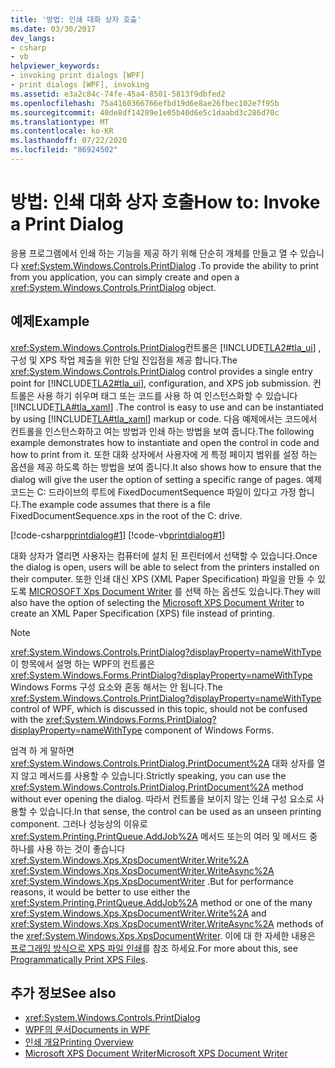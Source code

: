 ```yaml
---
title: '방법: 인쇄 대화 상자 호출'
ms.date: 03/30/2017
dev_langs:
- csharp
- vb
helpviewer_keywords:
- invoking print dialogs [WPF]
- print dialogs [WPF], invoking
ms.assetid: e3a2c84c-74fe-45a4-8501-5813f9dbfed2
ms.openlocfilehash: 75a4160366766efbd19d6e8ae26fbec102e7f95b
ms.sourcegitcommit: 40de8df14289e1e05b40d6e5c1daabd3c286d70c
ms.translationtype: MT
ms.contentlocale: ko-KR
ms.lasthandoff: 07/22/2020
ms.locfileid: "86924502"
---
```

# <a name="how-to-invoke-a-print-dialog"></a><span data-ttu-id="dd419-102">방법: 인쇄 대화 상자 호출</span><span class="sxs-lookup"><span data-stu-id="dd419-102">How to: Invoke a Print Dialog</span></span>
<span data-ttu-id="dd419-103">응용 프로그램에서 인쇄 하는 기능을 제공 하기 위해 단순히 개체를 만들고 열 수 있습니다 <xref:System.Windows.Controls.PrintDialog> .</span><span class="sxs-lookup"><span data-stu-id="dd419-103">To provide the ability to print from you application, you can simply create and open a <xref:System.Windows.Controls.PrintDialog> object.</span></span>  
  
## <a name="example"></a><span data-ttu-id="dd419-104">예제</span><span class="sxs-lookup"><span data-stu-id="dd419-104">Example</span></span>  
 <span data-ttu-id="dd419-105"><xref:System.Windows.Controls.PrintDialog>컨트롤은 [!INCLUDE[TLA2#tla_ui](../../../../includes/tla2sharptla-ui-md.md)] , 구성 및 XPS 작업 제출을 위한 단일 진입점을 제공 합니다.</span><span class="sxs-lookup"><span data-stu-id="dd419-105">The <xref:System.Windows.Controls.PrintDialog> control provides a single entry point for [!INCLUDE[TLA2#tla_ui](../../../../includes/tla2sharptla-ui-md.md)], configuration, and XPS job submission.</span></span> <span data-ttu-id="dd419-106">컨트롤은 사용 하기 쉬우며 태그 또는 코드를 사용 하 여 인스턴스화할 수 있습니다 [!INCLUDE[TLA#tla_xaml](../../../../includes/tlasharptla-xaml-md.md)] .</span><span class="sxs-lookup"><span data-stu-id="dd419-106">The control is easy to use and can be instantiated by using [!INCLUDE[TLA#tla_xaml](../../../../includes/tlasharptla-xaml-md.md)] markup or code.</span></span> <span data-ttu-id="dd419-107">다음 예제에서는 코드에서 컨트롤을 인스턴스화하고 여는 방법과 인쇄 하는 방법을 보여 줍니다.</span><span class="sxs-lookup"><span data-stu-id="dd419-107">The following example demonstrates how to instantiate and open the control in code and how to print from it.</span></span> <span data-ttu-id="dd419-108">또한 대화 상자에서 사용자에 게 특정 페이지 범위를 설정 하는 옵션을 제공 하도록 하는 방법을 보여 줍니다.</span><span class="sxs-lookup"><span data-stu-id="dd419-108">It also shows how to ensure that the dialog will give the user the option of setting a specific range of pages.</span></span> <span data-ttu-id="dd419-109">예제 코드는 C: 드라이브의 루트에 FixedDocumentSequence 파일이 있다고 가정 합니다.</span><span class="sxs-lookup"><span data-stu-id="dd419-109">The example code assumes that there is a file FixedDocumentSequence.xps in the root of the C: drive.</span></span>  
  
 [!code-csharp[printdialog#1](~/samples/snippets/csharp/VS_Snippets_Wpf/PrintDialog/CSharp/Window1.xaml.cs#1)]
 [!code-vb[printdialog#1](~/samples/snippets/visualbasic/VS_Snippets_Wpf/PrintDialog/visualbasic/window1.xaml.vb#1)]  
  
 <span data-ttu-id="dd419-110">대화 상자가 열리면 사용자는 컴퓨터에 설치 된 프린터에서 선택할 수 있습니다.</span><span class="sxs-lookup"><span data-stu-id="dd419-110">Once the dialog is open, users will be able to select from the printers installed on their computer.</span></span> <span data-ttu-id="dd419-111">또한 인쇄 대신 XPS (XML Paper Specification) 파일을 만들 수 있도록 [MICROSOFT Xps Document Writer](/windows/win32/printdocs/microsoft-xps-document-writer) 를 선택 하는 옵션도 있습니다.</span><span class="sxs-lookup"><span data-stu-id="dd419-111">They will also have the option of selecting the [Microsoft XPS Document Writer](/windows/win32/printdocs/microsoft-xps-document-writer) to create an XML Paper Specification (XPS) file instead of printing.</span></span>  
  
> [!NOTE]
> <span data-ttu-id="dd419-112"><xref:System.Windows.Controls.PrintDialog?displayProperty=nameWithType>이 항목에서 설명 하는 WPF의 컨트롤은 <xref:System.Windows.Forms.PrintDialog?displayProperty=nameWithType> Windows Forms 구성 요소와 혼동 해서는 안 됩니다.</span><span class="sxs-lookup"><span data-stu-id="dd419-112">The <xref:System.Windows.Controls.PrintDialog?displayProperty=nameWithType> control of WPF, which is discussed in this topic, should not be confused with the <xref:System.Windows.Forms.PrintDialog?displayProperty=nameWithType> component of Windows Forms.</span></span>  
  
 <span data-ttu-id="dd419-113">엄격 하 게 말하면 <xref:System.Windows.Controls.PrintDialog.PrintDocument%2A> 대화 상자를 열지 않고 메서드를 사용할 수 있습니다.</span><span class="sxs-lookup"><span data-stu-id="dd419-113">Strictly speaking, you can use the <xref:System.Windows.Controls.PrintDialog.PrintDocument%2A> method without ever opening the dialog.</span></span> <span data-ttu-id="dd419-114">따라서 컨트롤을 보이지 않는 인쇄 구성 요소로 사용할 수 있습니다.</span><span class="sxs-lookup"><span data-stu-id="dd419-114">In that sense, the control can be used as an unseen printing component.</span></span> <span data-ttu-id="dd419-115">그러나 성능상의 이유로 <xref:System.Printing.PrintQueue.AddJob%2A> 메서드 또는의 여러 및 메서드 중 하나를 사용 하는 것이 좋습니다 <xref:System.Windows.Xps.XpsDocumentWriter.Write%2A> <xref:System.Windows.Xps.XpsDocumentWriter.WriteAsync%2A> <xref:System.Windows.Xps.XpsDocumentWriter> .</span><span class="sxs-lookup"><span data-stu-id="dd419-115">But for performance reasons, it would be better to use either the <xref:System.Printing.PrintQueue.AddJob%2A> method or one of the many <xref:System.Windows.Xps.XpsDocumentWriter.Write%2A> and <xref:System.Windows.Xps.XpsDocumentWriter.WriteAsync%2A> methods of the <xref:System.Windows.Xps.XpsDocumentWriter>.</span></span> <span data-ttu-id="dd419-116">이에 대 한 자세한 내용은 [프로그래밍 방식으로 XPS 파일 인쇄](how-to-programmatically-print-xps-files.md)를 참조 하세요.</span><span class="sxs-lookup"><span data-stu-id="dd419-116">For more about this, see [Programmatically Print XPS Files](how-to-programmatically-print-xps-files.md).</span></span>  
  
## <a name="see-also"></a><span data-ttu-id="dd419-117">추가 정보</span><span class="sxs-lookup"><span data-stu-id="dd419-117">See also</span></span>

- <xref:System.Windows.Controls.PrintDialog>
- [<span data-ttu-id="dd419-118">WPF의 문서</span><span class="sxs-lookup"><span data-stu-id="dd419-118">Documents in WPF</span></span>](documents-in-wpf.md)
- [<span data-ttu-id="dd419-119">인쇄 개요</span><span class="sxs-lookup"><span data-stu-id="dd419-119">Printing Overview</span></span>](printing-overview.md)
- [<span data-ttu-id="dd419-120">Microsoft XPS Document Writer</span><span class="sxs-lookup"><span data-stu-id="dd419-120">Microsoft XPS Document Writer</span></span>](/windows/win32/printdocs/microsoft-xps-document-writer)
